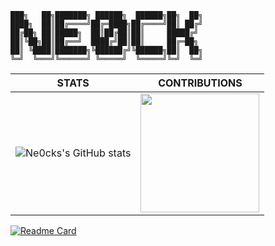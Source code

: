 ```
███╗   ██╗███████╗ ██████╗  ██████╗██╗  ██╗ 
████╗  ██║██╔════╝██╔═████╗██╔════╝██║ ██╔╝  
██╔██╗ ██║█████╗  ██║██╔██║██║     █████╔╝   
██║╚██╗██║██╔══╝  ████╔╝██║██║     ██╔═██╗   
██║ ╚████║███████╗╚██████╔╝╚██████╗██║  ██╗  
╚═╝  ╚═══╝╚══════╝ ╚═════╝  ╚═════╝╚═╝  ╚═╝   
```

| STATS | CONTRIBUTIONS |
| --- | --- |
| ![Ne0cks's GitHub stats](http://github-readme-stats-sigma-five.vercel.app/api?username=Altair200333&show_icons=true&hide=&count_private=true&theme=tokyonight) | <img src="https://github-readme-streak-stats.herokuapp.com/?user=Altair200333&theme=tokyonight&count_private=true" height="190px" /></a> |

[![Readme Card](https://github-readme-stats-sigma-five.vercel.app/api/pin?username=Altair200333&repo=AloyEngine&theme=tokyonight)](https://github.com/Altair200333/AloyEngine)
